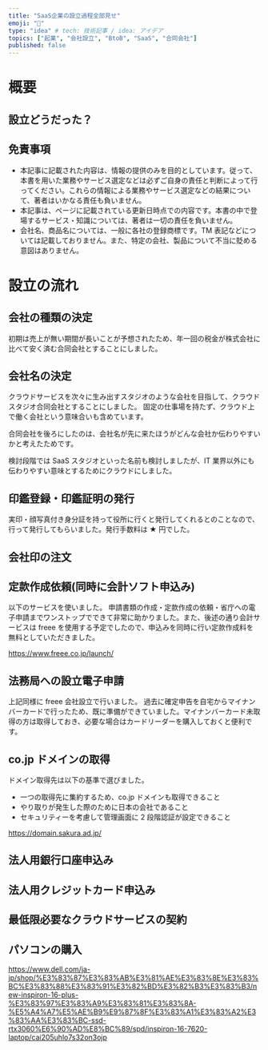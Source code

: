 ```yaml
---
title: "SaaS企業の設立過程全部見せ"
emoji: "🏢"
type: "idea" # tech: 技術記事 / idea: アイデア
topics: ["起業", "会社設立", "BtoB", "SaaS", "合同会社"]
published: false
---
```


# 概要

## 設立どうだった？

## 免責事項

- 本記事に記載された内容は、情報の提供のみを目的としています。従って、本書を用いた業務やサービス選定などは必ずご自身の責任と判断によって行ってください。これらの情報による業務やサービス選定などの結果について、著者はいかなる責任も負いません。
- 本記事は、ページに記載されている更新日時点での内容です。本書の中で登場するサービス・知識については、著者は一切の責任を負いません。
- 会社名、商品名については、一般に各社の登録商標です。TM 表記などについては記載しておりません。また、特定の会社、製品について不当に貶める意図はありません。

# 設立の流れ

## 会社の種類の決定

初期は売上が無い期間が長いことが予想されたため、年一回の税金が株式会社に比べて安く済む合同会社とすることにしました。

## 会社名の決定

クラウドサービスを次々に生み出すスタジオのような会社を目指して、クラウドスタジオ合同会社とすることにしました。
固定の仕事場を持たず、クラウド上で働く会社という意味合いも含めています。

合同会社を後ろにしたのは、会社名が先に来たほうがどんな会社か伝わりやすいかと考えたためです。

検討段階では SaaS スタジオといった名前も検討しましたが、IT 業界以外にも伝わりやすい意味とするためにクラウドにしました。

## 印鑑登録・印鑑証明の発行

実印・顔写真付き身分証を持って役所に行くと発行してくれるとのことなので、行って発行してもらいました。発行手数料は ★ 円でした。

## 会社印の注文

## 定款作成依頼(同時に会計ソフト申込み)

以下のサービスを使いました。
申請書類の作成・定款作成の依頼・省庁への電子申請までワンストップでできて非常に助かりました。また、後述の通り会計サービスは freee を使用する予定でしたので、申込みを同時に行い定款作成料を無料としていただきました。

https://www.freee.co.jp/launch/

## 法務局への設立電子申請

上記同様に freee 会社設立で行いました。
過去に確定申告を自宅からマイナンバーカードで行ったため、既に準備ができていました。マイナンバーカード未取得の方は取得しておき、必要な場合はカードリーダーを購入しておくと便利です。

## co.jp ドメインの取得

ドメイン取得先は以下の基準で選びました。

- 一つの取得先に集約するため、co.jp ドメインも取得できること
- やり取りが発生した際のために日本の会社であること
- セキュリティーを考慮して管理画面に 2 段階認証が設定できること

https://domain.sakura.ad.jp/

## 法人用銀行口座申込み

## 法人用クレジットカード申込み

## 最低限必要なクラウドサービスの契約

## パソコンの購入

https://www.dell.com/ja-jp/shop/%E3%83%87%E3%83%AB%E3%81%AE%E3%83%8E%E3%83%BC%E3%83%88%E3%83%91%E3%82%BD%E3%82%B3%E3%83%B3/new-inspiron-16-plus-%E3%83%97%E3%83%A9%E3%83%81%E3%83%8A-%E5%A4%A7%E5%AE%B9%E9%87%8F%E3%83%A1%E3%83%A2%E3%83%AA%E3%83%BC-ssd-rtx3060%E6%90%AD%E8%BC%89/spd/inspiron-16-7620-laptop/cai205uhlo7s32on3ojp
